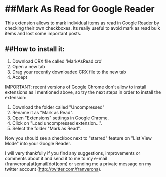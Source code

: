 ##Mark As Read for Google Reader
=====================================

This extension allows to mark individual items as read in Google Reader by checking their own checkboxes. Its really
useful to avoid mark as read bulk items and lost some important posts.
   
##How to install it:
-------------------------------------

1. Download CRX file called 'MarkAsRead.crx'
2. Open a new tab
3. Drag your recently downloaded CRX file to the new tab
4. Accept

IMPORTANT: recent versions of Google Chrome don't allow to install extensions as I mentioned above, so try the next
steps in order to install the extension:

1. Download the folder called "Uncompressed"
2. Rename it as "Mark as Read".
3. Open "Extensions" settings in Google Chrome.
4. Click on "Load uncompressed extension...".
5. Select the folder "Mark as Read".

Now you should see a checkbox next to "starred" feature on "List View Mode" into your Google Reader.

I will very thankfully if you find any suggestions, improvements or comments about it and send it to me
to my e-mail (franverona[at]gmail[dot]com) or sending me a private message on my twitter account (http://twitter.com/franverona).